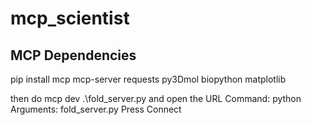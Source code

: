 # mcp_scientist

## MCP Dependencies
pip install mcp mcp-server requests py3Dmol biopython matplotlib

then do mcp dev .\fold_server.py and open the URL
Command: python
Arguments: fold_server.py
Press Connect

